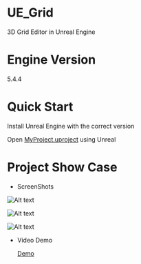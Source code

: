# UE_Grid
3D Grid Editor in Unreal Engine

# Engine Version
5.4.4

# Quick Start

Install Unreal Engine with the correct version

Open [MyProject.uproject](MyProject.uproject) using Unreal

# Project Show Case

* ScreenShots

![Alt text](ScreenShots/ScreenShot1.png)


![Alt text](ScreenShots/ScreenShot2.png)


![Alt text](ScreenShots/ScreenShot3.png)

* Video Demo

    [Demo](https://youtu.be/gTjVpqzr6cs)
